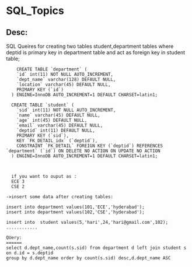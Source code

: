 # SQL_Topics

Desc:
----
 SQL Queires for creating two tables student,department tables where deptid is primary key in department table and act as foreign key 
 in student table;

        CREATE TABLE `department` (
        `id` int(11) NOT NULL AUTO_INCREMENT,
        `dept_name` varchar(128) DEFAULT NULL,
        `location` varchar(45) DEFAULT NULL,
        PRIMARY KEY (`id`)
      ) ENGINE=InnoDB AUTO_INCREMENT=1 DEFAULT CHARSET=latin1;

      CREATE TABLE `student` (
        `sid` int(11) NOT NULL AUTO_INCREMENT,
        `name` varchar(45) DEFAULT NULL,
        `age` int(45) DEFAULT NULL,
        `email` varchar(45) DEFAULT NULL,
        `deptid` int(11) DEFAULT NULL,
        PRIMARY KEY (`sid`),
        KEY `FK_DETAIL_idx` (`deptid`),
        CONSTRAINT `FK_DETAIL` FOREIGN KEY (`deptid`) REFERENCES `department` (`id`) ON DELETE NO ACTION ON UPDATE NO ACTION
      ) ENGINE=InnoDB AUTO_INCREMENT=1 DEFAULT CHARSET=latin1;
      
      
      
      if you want to ouput as :
      ECE 3
      CSE 2
      
    ->insert some data after creating tables:
    
    insert into department values(101,'ECE','hyderabad'); 
    insert into department values(102,'CSE','hyderabad'); 
    
    insert into  student values(5,'hari',24,'hari@gmail.com',102);
    ............
    
    QUery:
    ======
    select d.dept_name,count(s.sid) from department d left join student s on d.id = s.deptid
    group by d.dept_name order by count(s.sid) desc,d.dept_name ASC
    
    
